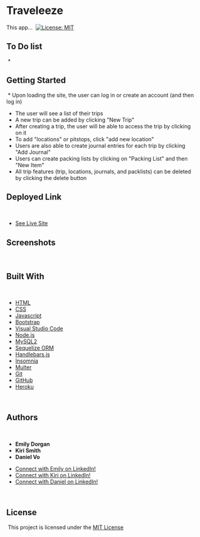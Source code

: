 # Traveleeze

This app...
​
[![License: MIT](https://img.shields.io/badge/License-MIT-yellow.svg)](https://opensource.org/licenses/MIT)
​
## To Do list
​
* 
​
## Getting Started
​
​* Upon loading the site, the user can log in or create an account (and then log in) 
* The user will see a list of their trips
* A new trip can be added by clicking "New Trip"
* After creating a trip, the user will be able to access the trip by clicking on it
* To add "locations" or pitstops, click "add new location"
* Users are also able to create journal entries for each trip by clicking "Add Journal"
* Users can create packing lists by clicking on "Packing List" and then "New Item"
* All trip features (trip, locations, journals, and packlists) can be deleted by clicking the delete button
​
## Deployed Link
​
* [See Live Site](https://evening-fjord-31070.herokuapp.com/)
​
## Screenshots
​
​
​
## Built With
​
* [HTML](https://developer.mozilla.org/en-US/docs/Web/HTML)
* [CSS](https://developer.mozilla.org/en-US/docs/Web/CSS)
* [Javascript](https://developer.mozilla.org/en-US/docs/Web/JavaScript)
* [Bootstrap](https://getbootstrap.com/)
* [Visual Studio Code](https://code.visualstudio.com/)
* [Node.js](https://nodejs.org/en/)
* [MySQL2](https://www.npmjs.com/package/mysql2)
* [Sequelize ORM](https://sequelize.org/)
* [Handlebars.js](https://handlebarsjs.com/)
* [Insomnia](https://insomnia.rest/)
* [Multer](https://www.npmjs.com/package/multer)
* [Git](https://git-scm.com/)
* [GitHub](github.com)
* [Heroku](https://id.heroku.com/)

​
## Authors
​
* **Emily Dorgan** 
* **Kiri Smith** 
* **Daniel Vo** 
​
- [Connect with Emily on LinkedIn!](https://www.linkedin.com/in/emily-dorgan/)
- [Connect with Kiri on LinkedIn!](https://www.linkedin.com/in/kiri-lynne-smith/)
- [Connect with Daniel on LinkedIn!](https://www.linkedin.com/in/daniel-vo-57b00521b/)

​
## License
​
This project is licensed under the [MIT License](https://opensource.org/licenses/MIT)